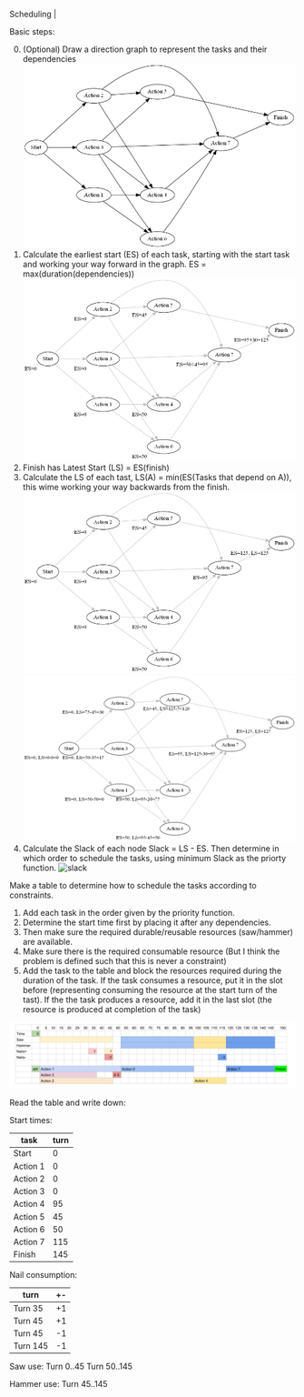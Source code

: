 Scheduling | 

Basic steps:

0. (Optional) Draw a direction graph to represent the tasks and their dependencies
![schedule graph](scheduling/scheduling.png)
1. Calculate the earliest start (ES) of each task, starting with the start task and working your way forward in the graph. ES = max(duration(dependencies))
![ES](scheduling/es.png)
2. Finish has Latest Start (LS) = ES(finish)
3. Calculate the LS of each tast, LS(A) = min(ES(Tasks that depend on A)), this wime working your way backwards from the finish.
![LS-1](scheduling/ls-1.png)
![LS-2](scheduling/ls-2.png)
4. Calculate the Slack of each node Slack = LS - ES. Then determine in which order to schedule the tasks, using minimum Slack as the priorty function.
![slack](scheduling/slack.png)

Make a table to determine how to schedule the tasks according to constraints. 
1. Add each task in the order given by the priority function. 
2. Determine the start time first by placing it after any dependencies. 
3. Then make sure the required durable/reusable resources (saw/hammer) are available.
4. Make sure there is the required consumable resource (But I think the problem is defined such that this is never a constraint)
5. Add the task to the table and block the resources required during the duration of the task. If the task consumes a resource, put it in the slot before (representing consuming the resource at the start turn of the tast). If the the task produces a resource, add it in the last slot (the resource is produced at completion of the task)

![Constrained schedule](scheduling/table.PNG)

Read the table and write down:

Start times:

task | turn
-----|-----
Start | 0
Action 1 | 0
Action 2 | 0
Action 3 | 0
Action 4 | 95
Action 5 | 45
Action 6 | 50
Action 7 | 115
Finish | 145

Nail consumption:

turn | +-
-----|---
Turn 35 | +1
Turn 45 | +1
Turn 45 | -1
Turn 145 | -1

Saw use:
Turn 0..45
Turn 50..145

Hammer use:
Turn 45..145